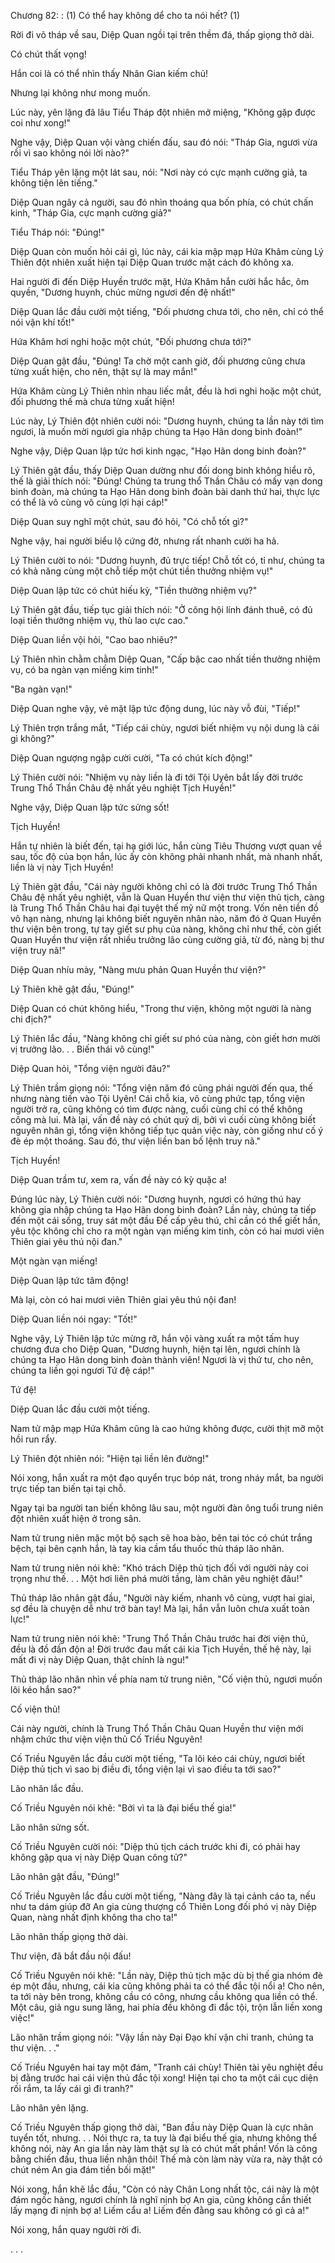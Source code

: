 




Chương 82: : (1) Có thể hay không dể cho ta nói hết? (1)


Rời đi võ tháp về sau, Diệp Quan ngồi tại trên thềm đá, thấp giọng thở dài.

Có chút thất vọng!

Hắn coi là có thể nhìn thấy Nhân Gian kiếm chủ!

Nhưng lại không như mong muốn.

Lúc này, yên lặng đã lâu Tiểu Tháp đột nhiên mở miệng, "Không gặp được coi như xong!"

Nghe vậy, Diệp Quan vội vàng chiến đấu, sau đó nói: "Tháp Gia, ngươi vừa rồi vì sao không nói lời nào?"

Tiểu Tháp yên lặng một lát sau, nói: "Nơi này có cực mạnh cường giả, ta không tiện lên tiếng."

Diệp Quan ngây cả người, sau đó nhìn thoáng qua bốn phía, có chút chấn kinh, "Tháp Gia, cực mạnh cường giả?"

Tiểu Tháp nói: "Đúng!"

Diệp Quan còn muốn hỏi cái gì, lúc này, cái kia mập mạp Hứa Khâm cùng Lý Thiên đột nhiên xuất hiện tại Diệp Quan trước mặt cách đó không xa.

Hai người đi đến Diệp Huyền trước mặt, Hứa Khâm hắn cười hắc hắc, ôm quyền, "Dương huynh, chúc mừng ngươi đến đệ nhất!"

Diệp Quan lắc đầu cười một tiếng, "Đối phương chưa tới, cho nên, chỉ có thể nói vận khí tốt!"

Hứa Khâm hơi nghi hoặc một chút, "Đối phương chưa tới?"

Diệp Quan gật đầu, "Đúng! Ta chờ một canh giờ, đối phương cũng chưa từng xuất hiện, cho nên, thật sự là may mắn!"

Hứa Khâm cùng Lý Thiên nhìn nhau liếc mắt, đều là hơi nghi hoặc một chút, đối phương thế mà chưa từng xuất hiện!

Lúc này, Lý Thiên đột nhiên cười nói: "Dương huynh, chúng ta lần này tới tìm ngươi, là muốn mời ngươi gia nhập chúng ta Hạo Hãn dong binh đoàn!"

Nghe vậy, Diệp Quan lập tức hơi kinh ngạc, "Hạo Hãn dong binh đoàn?"

Lý Thiên gật đầu, thấy Diệp Quan dường như đối dong binh không hiểu rõ, thế là giải thích nói: "Đúng! Chúng ta trung thổ Thần Châu có mấy vạn dong binh đoàn, mà chúng ta Hạo Hãn dong binh đoàn bài danh thứ hai, thực lực có thể là vô cùng vô cùng lợi hại cáp!"

Diệp Quan suy nghĩ một chút, sau đó hỏi, "Có chỗ tốt gì?"

Nghe vậy, hai người biểu lộ cứng đờ, nhưng rất nhanh cười ha hả.

Lý Thiên cười to nói: "Dương huynh, đủ trực tiếp! Chỗ tốt có, tỉ như, chúng ta có khả năng cùng một chỗ tiếp một chút tiền thưởng nhiệm vụ!"

Diệp Quan lập tức có chút hiếu kỳ, "Tiền thưởng nhiệm vụ?"

Lý Thiên gật đầu, tiếp tục giải thích nói: "Ở công hội lính đánh thuê, có đủ loại tiền thưởng nhiệm vụ, thù lao cực cao."

Diệp Quan liền vội hỏi, "Cao bao nhiêu?"

Lý Thiên nhìn chằm chằm Diệp Quan, "Cấp bậc cao nhất tiền thưởng nhiệm vụ, có ba ngàn vạn miếng kim tinh!"

"Ba ngàn vạn!"

Diệp Quan nghe vậy, vẻ mặt lập tức động dung, lúc này vỗ đùi, "Tiếp!"

Lý Thiên trợn trắng mắt, "Tiếp cái chùy, ngươi biết nhiệm vụ nội dung là cái gì không?"

Diệp Quan ngượng ngập cười cười, "Ta có chút kích động!"

Lý Thiên cười nói: "Nhiệm vụ này liền là đi tới Tội Uyên bắt lấy đời trước Trung Thổ Thần Châu đệ nhất yêu nghiệt Tịch Huyền!"

Nghe vậy, Diệp Quan lập tức sửng sốt!

Tịch Huyền!

Hắn tự nhiên là biết đến, tại hạ giới lúc, hắn cùng Tiêu Thương vượt quan về sau, tốc độ của bọn hắn, lúc ấy còn không phải nhanh nhất, mà nhanh nhất, liền là vị này Tịch Huyền!

Lý Thiên gật đầu, "Cái này người không chỉ có là đời trước Trung Thổ Thần Châu đệ nhất yêu nghiệt, vẫn là Quan Huyền thư viện thư viện thủ tịch, càng là Trung Thổ Thần Châu hai đại tuyệt thế mỹ nữ một trong. Vốn nên tiền đồ vô hạn nàng, nhưng lại không biết nguyên nhân nào, năm đó ở Quan Huyền thư viện bên trong, tự tay giết sư phụ của nàng, không chỉ như thế, còn giết Quan Huyền thư viện rất nhiều trưởng lão cùng cường giả, từ đó, nàng bị thư viện truy nã!"

Diệp Quan nhíu mày, "Nàng mưu phản Quan Huyền thư viện?"

Lý Thiên khẽ gật đầu, "Đúng!"

Diệp Quan có chút không hiểu, "Trong thư viện, không một người là nàng chi địch?"

Lý Thiên lắc đầu, "Nàng không chỉ giết sư phó của nàng, còn giết hơn mười vị trưởng lão. . . Biến thái vô cùng!"

Diệp Quan hỏi, "Tổng viện người đâu?"

Lý Thiên trầm giọng nói: "Tổng viện năm đó cũng phái người đến qua, thế nhưng nàng tiến vào Tội Uyên! Cái chỗ kia, vô cùng phức tạp, tổng viện người trở ra, cũng không có tìm được nàng, cuối cùng chỉ có thể không công mà lui. Mà lại, vấn đề này có chút quỷ dị, bởi vì cuối cùng không biết nguyên nhân gì, tổng viện không tiếp tục quản việc này, còn giống như cố ý đè ép một thoáng. Sau đó, thư viện liền ban bố lệnh truy nã."

Tịch Huyền!

Diệp Quan trầm tư, xem ra, vấn đề này có kỳ quặc a!

Đúng lúc này, Lý Thiên cười nói: "Dương huynh, ngươi có hứng thú hay không gia nhập chúng ta Hạo Hãn dong binh đoàn? Lần này, chúng ta tiếp đến một cái sống, truy sát một đầu Đế cấp yêu thú, chỉ cần có thể giết hắn, yêu tộc không chỉ cho ra một ngàn vạn miếng kim tinh, còn có hai mươi viên Thiên giai yêu thú nội đan."

Một ngàn vạn miếng!

Diệp Quan lập tức tâm động!

Mà lại, còn có hai mươi viên Thiên giai yêu thú nội đan!

Diệp Quan liền nói ngay: "Tốt!"

Nghe vậy, Lý Thiên lập tức mừng rỡ, hắn vội vàng xuất ra một tấm huy chương đưa cho Diệp Quan, "Dương huynh, hiện tại lên, ngươi chính là chúng ta Hạo Hãn dong binh đoàn thành viên! Ngươi là vị thứ tư, cho nên, chúng ta liền gọi ngươi Tứ đệ cáp!"

Tứ đệ!

Diệp Quan lắc đầu cười một tiếng.

Nam tử mập mạp Hứa Khâm cũng là cao hứng không được, cười thịt mỡ một hồi run rẩy.

Lý Thiên đột nhiên nói: "Hiện tại liền lên đường!"

Nói xong, hắn xuất ra một đạo quyển trục bóp nát, trong nháy mắt, ba người trực tiếp tan biến tại tại chỗ.

Ngay tại ba người tan biến không lâu sau, một người đàn ông tuổi trung niên đột nhiên xuất hiện ở trong sân.

Nam tử trung niên mặc một bộ sạch sẽ hoa bào, bên tai tóc có chút trắng bệch, tại bên cạnh hắn, là tay kia cầm tẩu thuốc thủ tháp lão nhân.

Nam tử trung niên nói khẽ: "Khó trách Diệp thủ tịch đối với người này coi trọng như thế. . . Một hơi liên phá mười tầng, làm chân yêu nghiệt đâu!"

Thủ tháp lão nhân gật đầu, "Người này kiếm, nhanh vô cùng, vượt hai giai, sợ đều là chuyện dễ như trở bàn tay! Mà lại, hắn vẫn luôn chưa xuất toàn lực!"

Nam tử trung niên nói khẽ: "Trung Thổ Thần Châu trước hai đời viện thủ, đều là đồ đần độn a! Đời trước đau mất cái kia Tịch Huyền, thế hệ này, lại mất đi vị này Diệp Quan, thật chính là ngu!"

Thủ tháp lão nhân nhìn về phía nam tử trung niên, "Cố viện thủ, ngươi muốn lôi kéo hắn sao?"

Cố viện thủ!

Cái này người, chính là Trung Thổ Thần Châu Quan Huyền thư viện mới nhậm chức thư viện viện thủ Cố Triều Nguyên!

Cố Triều Nguyên lắc đầu cười một tiếng, "Ta lôi kéo cái chùy, ngươi biết Diệp thủ tịch vì sao bị điều đi, tổng viện lại vì sao điều ta tới sao?"

Lão nhân lắc đầu.

Cố Triều Nguyên nói khẽ: "Bởi vì ta là đại biểu thế gia!"

Lão nhân sửng sốt.

Cố Triều Nguyên cười nói: "Diệp thủ tịch cách trước khi đi, có phải hay không gặp qua vị này Diệp Quan công tử?"

Lão nhân gật đầu, "Đúng!"

Cố Triều Nguyên lắc đầu cười một tiếng, "Nàng đây là tại cảnh cáo ta, nếu như ta dám giúp đỡ An gia cùng thượng cổ Thiên Long đối phó vị này Diệp Quan, nàng nhất định không tha cho ta!"

Lão nhân thấp giọng thở dài.

Thư viện, đã bắt đầu nội đấu!

Cố Triều Nguyên nói khẽ: "Lần này, Diệp thủ tịch mặc dù bị thế gia nhóm đè ép một đầu, nhưng, cái kia cũng không phải ta có thể đắc tội nổi a! Cho nên, ta tới này bên trong, không cầu có công, nhưng cầu không qua liền có thể. Một câu, giả ngu sung lăng, hai phía đều không đi đắc tội, trộn lẫn liền xong việc!"

Lão nhân trầm giọng nói: "Vậy lần này Đại Đạo khí vận chi tranh, chúng ta thư viện. . ."

Cố Triều Nguyên hai tay một đám, "Tranh cái chùy! Thiên tài yêu nghiệt đều bị đằng trước hai cái viện thủ đắc tội xong! Hiện tại cho ta một cái cục diện rối rắm, ta lấy cái gì đi tranh?"

Lão nhân yên lặng.

Cố Triều Nguyên thấp giọng thở dài, "Ban đầu này Diệp Quan là cực nhân tuyển tốt, nhưng. . . Nói thực ra, ta tuy là đại biểu thế gia, nhưng không thể không nói, này An gia lần này làm thật sự là có chút mất phần! Vốn là công bằng chiến đấu, thua liền nhận thôi! Thế mà còn làm này vừa ra, này thật có chút ném An gia đám tiền bối mặt!"

Nói xong, hắn khẽ lắc đầu, "Còn có này Chân Long nhất tộc, cái này là một đám ngốc hàng, ngươi chính là nghĩ nịnh bợ An gia, cũng không cần thiết lấy mạng đi nịnh bợ a! Liếm cẩu a! Liếm đến đằng sau không có gì cả a!"

Nói xong, hắn quay người rời đi.

. . .




